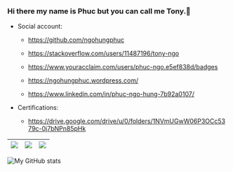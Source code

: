 ### Hi there my name is Phuc but you can call me Tony.👋

- Social account:
  +	https://github.com/ngohungphuc
  
  +	https://stackoverflow.com/users/11487196/tony-ngo
  
  +	https://www.youracclaim.com/users/phuc-ngo.e5ef838d/badges
  
  +	https://ngohungphuc.wordpress.com/

  +	https://www.linkedin.com/in/phuc-ngo-hung-7b92a0107/

- Certifications:
  + https://drive.google.com/drive/u/0/folders/1NVmUGwW06P3OCc5379c-0j7bNPn85pHk
  

| <img src="https://ngohungphuc.files.wordpress.com/2020/06/uk.png?w=64"/> | <img src="https://ngohungphuc.files.wordpress.com/2020/06/flag-2.png?w=64"/> | <img src="https://ngohungphuc.files.wordpress.com/2020/06/flag-1.png?w=64"/> |
| ------ | ------ | ------ |

![My GitHub stats](https://github-readme-stats.vercel.app/api?username=ngohungphuc&show_icons=true&count_private=true&theme=algolia)
